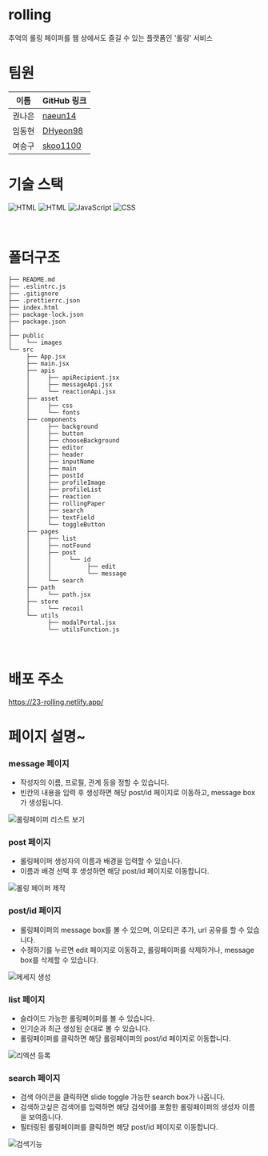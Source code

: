 # rolling
추억의 롤링 페이퍼를 웹 상에서도 즐길 수 있는 플랫폼인 '롤링' 서비스

# 팀원

| 이름   | GitHub 링크                           | 
| ------ | ------------------------------------- | 
| 권나은 | [naeun14](https://github.com/naeun14) | 
| 임동현 | [DHyeon98](https://github.com/DHyeon98) |
| 여승구 | [skoo1100](https://github.com/skoo1100) | 

# 기술 스택
![HTML](https://img.shields.io/badge/react-61DAFB?style=for-the-badge&logo=react&logoColor=black) ![HTML](https://img.shields.io/badge/-HTML-E34F26?style=for-the-badge&logo=html5&logoColor=white) ![JavaScript](https://img.shields.io/badge/-JavaScript-F7DF1E?style=for-the-badge&logo=javascript&logoColor=black) ![CSS](https://img.shields.io/badge/-CSS-1572B6?style=for-the-badge&logo=css3&logoColor=white) 

<br>

# 폴더구조
```
├── README.md
├── .eslintrc.js
├── .gitignore
├── .prettierrc.json
├── index.html
├── package-lock.json
├── package.json
│
├── public
│    └── images
└── src
     ├── App.jsx
     ├── main.jsx
     ├── apis
     │     ├── apiRecipient.jsx
     │     ├── messageApi.jsx
     │     └── reactionApi.jsx
     ├── asset
     │     ├── css
     │     └── fonts
     ├── components
     │     ├── background
     │     ├── button
     │     ├── chooseBackground
     │     ├── editor
     │     ├── header
     │     ├── inputName
     │     ├── main
     │     ├── postId
     │     ├── profileImage
     │     ├── profileList
     │     ├── reaction
     │     ├── rollingPaper
     │     ├── search
     │     ├── textField
     │     └── toggleButton
     ├── pages
     │     ├── list
     │     ├── notFound
     │     ├── post
     │     │     └── id
     │     │          ├── edit
     │     │          └── message     
     │     └── search
     ├── path
     │     └── path.jsx
     ├── store
     │     └── recoil
     └── utils
           ├── modalPortal.jsx
           └── utilsFunction.js
```

<br>

# 배포 주소 
https://23-rolling.netlify.app/

# 페이지 설명~
### message 페이지
- 작성자의 이름, 프로필, 관계 등을 정할 수 있습니다.
- 빈칸의 내용을 입력 후 생성하면 해당 post/id 페이지로 이동하고, message box가 생성됩니다.

![롤링페이퍼 리스트 보기](https://github.com/Codeit-23team/23_rolling/assets/84865501/4cb1a7a0-b66b-4207-aa34-bbe25be737cd)   

### post 페이지
- 롤링페이퍼 생성자의 이름과 배경을 입력할 수 있습니다.
- 이름과 배경 선택 후 생성하면 해당 post/id 페이지로 이동합니다.

![롤링 페이퍼 제작](https://github.com/Codeit-23team/23_rolling/assets/84865501/c27aded6-e242-4c0f-9086-44cc96f9ece5)

### post/id 페이지
- 롤링페이퍼의 message box를 볼 수 있으며, 이모티콘 추가, url 공유를 할 수 있습니다.
- 수정하기를 누르면 edit 페이지로 이동하고, 롤링페이퍼를 삭제하거나, message box를 삭제할 수 있습니다.
  
![메세지 생성](https://github.com/Codeit-23team/23_rolling/assets/84865501/86501372-bfc5-42ab-9113-48ee89ff8e1d)

### list 페이지
- 슬라이드 가능한 롤링페이퍼를 볼 수 있습니다.
- 인기순과 최근 생성된 순대로 볼 수 있습니다.
- 롤링페이퍼를 클릭하면 해당 롤링페이퍼의 post/id 페이지로 이동합니다.
  
![리엑션 등록](https://github.com/Codeit-23team/23_rolling/assets/84865501/e2dc3f3a-a878-4701-a93d-2ef9fb8083d0)

### search 페이지
- 검색 아이콘을 클릭하면 slide toggle 가능한 search box가 나옵니다.
- 검색하고싶은 검색어를 입력하면 해당 검색어를 포함한 롤링페이퍼의 생성자 이름을 보여줍니다.
- 필터링된 롤링페이퍼를 클릭하면 해당 post/id 페이지로 이동합니다.
  
![검색기능](https://github.com/Codeit-23team/23_rolling/assets/84865501/40e28452-8ae4-474a-8b3f-999583da7b36)

